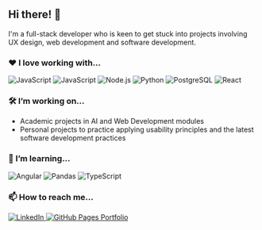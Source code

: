 ## Hi there! 👋

I'm a full-stack developer who is keen to get stuck into projects involving UX design, web development and software development.

### ❤️ I love working with...

<div display="flex">
  <img src="https://img.shields.io/badge/-figma-F24E1E?logo=figma&logoColor=white&style=for-the-badge" alt="JavaScript"/>
  <img src="https://img.shields.io/badge/-javascript-F7DF1E?logo=javascript&logoColor=white&style=for-the-badge" alt="JavaScript"/>
  <img src="https://img.shields.io/badge/-nodedotjs-5FA04E?logo=nodedotjs&logoColor=white&style=for-the-badge" alt="Node.js"/>
  <img src="https://img.shields.io/badge/-python-3776AB?logo=python&logoColor=white&style=for-the-badge" alt="Python"/>
  <img src="https://img.shields.io/badge/-postgresql-4169E1?logo=postgresql&logoColor=white&style=for-the-badge" alt="PostgreSQL"/>
  <img src="https://img.shields.io/badge/-ReactJs-61DAFB?logo=react&logoColor=white&style=for-the-badge" alt="React"/>
</div>

### 🛠️ I’m working on...

- Academic projects in AI and Web Development modules 
- Personal projects to practice applying usability principles and the latest software development practices 

### 🌱 I’m learning...

<div display="flex">
  <img src="https://img.shields.io/badge/angular-0F0F11?style=for-the-badge&logo=angular&logoColor=white" alt="Angular"/>
  <img src="https://img.shields.io/badge/pandas-150458?style=for-the-badge&logo=pandas&logoColor=white" alt="Pandas"/>
  <img src="https://img.shields.io/badge/typescript-3178C6?style=for-the-badge&logo=typescript&logoColor=white" alt="TypeScript"/>
</div>

### 📫 How to reach me...

<div display="flex">
  <a href="https://linkedin.com/in/laura-davies-36199119a/">
    <img src="https://img.shields.io/badge/linkedin-%230077B5.svg?style=for-the-badge&logo=linkedin&logoColor=white" alt="LinkedIn"/>
  </a>
  <a href="https://lauradevx.github.io/my-portfolio">
    <img src="https://img.shields.io/badge/github-%231DA1F2.svg?style=for-the-badge&logo=github&logoColor=white" alt="GitHub Pages Portfolio"/>
  </a>
</div>

<!--
**LauraDevX/lauradevx** is a ✨ _special_ ✨ repository because its `README.md` (this file) appears on your GitHub profile.

Here are some ideas to get you started:

- 🔭 I’m currently working on ...
- 🌱 I’m currently learning ...
- 👯 I’m looking to collaborate on ...
- 🤔 I’m looking for help with ...
- 💬 Ask me about ...
- 📫 How to reach me: ...
- 😄 Pronouns: ...
- ⚡ Fun fact: ...
-->
